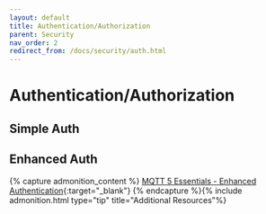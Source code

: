 ```yaml
---
layout: default
title: Authentication/Authorization
parent: Security
nav_order: 2
redirect_from: /docs/security/auth.html
---
```


# Authentication/Authorization

## Simple Auth

## Enhanced Auth


{% capture admonition_content %}
[MQTT 5 Essentials - Enhanced Authentication](https://www.hivemq.com/blog/mqtt5-essentials-part11-enhanced-authentication/){:target="_blank"}
{% endcapture %}{% include admonition.html type="tip" title="Additional Resources"%}
